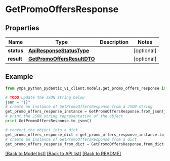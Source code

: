 # GetPromoOffersResponse


## Properties
Name | Type | Description | Notes
------------ | ------------- | ------------- | -------------
**status** | [**ApiResponseStatusType**](ApiResponseStatusType.md) |  | [optional] 
**result** | [**GetPromoOffersResultDTO**](GetPromoOffersResultDTO.md) |  | [optional] 

## Example

```python
from ympa_python_pydantic_v1_client.models.get_promo_offers_response import GetPromoOffersResponse

# TODO update the JSON string below
json = "{}"
# create an instance of GetPromoOffersResponse from a JSON string
get_promo_offers_response_instance = GetPromoOffersResponse.from_json(json)
# print the JSON string representation of the object
print GetPromoOffersResponse.to_json()

# convert the object into a dict
get_promo_offers_response_dict = get_promo_offers_response_instance.to_dict()
# create an instance of GetPromoOffersResponse from a dict
get_promo_offers_response_from_dict = GetPromoOffersResponse.from_dict(get_promo_offers_response_dict)
```
[[Back to Model list]](../README.md#documentation-for-models) [[Back to API list]](../README.md#documentation-for-api-endpoints) [[Back to README]](../README.md)


